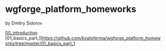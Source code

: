 # wgforge_platform_homeworks

by Dmitry Sidorov

[00_introduction](https://github.com/kvatoferma/wgforge_platform_homeworks/tree/master/00_introduction/practice)
[01_basics_part_1]https://github.com/kvatoferma/wgforge_platform_homeworks/tree/master/01_basics_part_1
